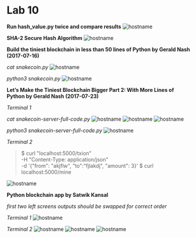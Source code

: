 # Lab 10

**Run hash_value.py twice and compare results**
![hostname](CPE_322_LAB10_1.png)

**SHA-2 Secure Hash Algorithm**
![hostname](CPE_322_LAB10_3.png)

**Build the tiniest blockchain in less than 50 lines of Python by Gerald Nash (2017-07-16)**

*cat snakecoin.py*
![hostname](CPE_322_LAB10_4.png)

*python3 snakecoin.py*
![hostname](CPE_322_LAB10_5.png)

**Let’s Make the Tiniest Blockchain Bigger Part 2: With More Lines of Python by Gerald Nash (2017-07-23)**

*Terminal 1*

*cat snakecoin-server-full-code.py*
![hostname](CPE_322_LAB10_6.png)
![hostname](CPE_322_LAB10_7.png)
![hostname](CPE_322_LAB10_2.png)

*python3 snakecoin-server-full-code.py*
![hostname](CPE_322_LAB10_9.png)

*Terminal 2*
>$ curl "localhost:5000/txion" \
>    -H "Content-Type: application/json" \
>    -d '{"from": "akjflw", "to":"fjlakdj", "amount": 3}'
>$ curl localhost:5000/mine

![hostname](CPE_322_LAB10_10.png)

**Python blockchain app by Satwik Kansal**

*first two left screens outputs should be swapped for correct order*

*Terminal 1*
![hostname](CPE_322_LAB10_11.png)

*Terminal 2*
![hostname](CPE_322_LAB10_12.png)
![hostname](CPE_322_LAB10_13.png)
![hostname](CPE_322_LAB10_14.png)
